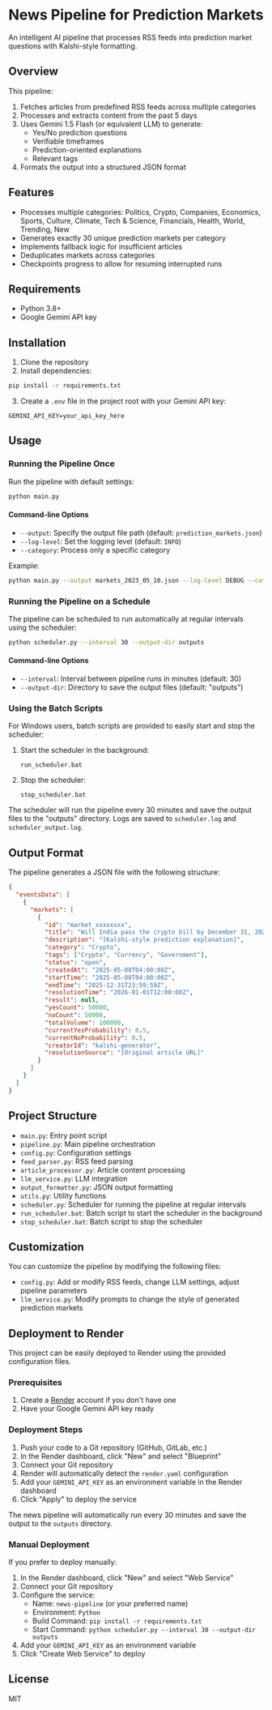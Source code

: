 # News Pipeline for Prediction Markets

An intelligent AI pipeline that processes RSS feeds into prediction market questions with Kalshi-style formatting.

## Overview

This pipeline:

1. Fetches articles from predefined RSS feeds across multiple categories
2. Processes and extracts content from the past 5 days
3. Uses Gemini 1.5 Flash (or equivalent LLM) to generate:
   - Yes/No prediction questions
   - Verifiable timeframes
   - Prediction-oriented explanations
   - Relevant tags
4. Formats the output into a structured JSON format

## Features

- Processes multiple categories: Politics, Crypto, Companies, Economics, Sports, Culture, Climate, Tech & Science, Financials, Health, World, Trending, New
- Generates exactly 30 unique prediction markets per category
- Implements fallback logic for insufficient articles
- Deduplicates markets across categories
- Checkpoints progress to allow for resuming interrupted runs

## Requirements

- Python 3.8+
- Google Gemini API key

## Installation

1. Clone the repository
2. Install dependencies:

```bash
pip install -r requirements.txt
```

3. Create a `.env` file in the project root with your Gemini API key:

```
GEMINI_API_KEY=your_api_key_here
```

## Usage

### Running the Pipeline Once

Run the pipeline with default settings:

```bash
python main.py
```

#### Command-line Options

- `--output`: Specify the output file path (default: `prediction_markets.json`)
- `--log-level`: Set the logging level (default: `INFO`)
- `--category`: Process only a specific category

Example:

```bash
python main.py --output markets_2023_05_10.json --log-level DEBUG --category Crypto
```

### Running the Pipeline on a Schedule

The pipeline can be scheduled to run automatically at regular intervals using the scheduler:

```bash
python scheduler.py --interval 30 --output-dir outputs
```

#### Command-line Options

- `--interval`: Interval between pipeline runs in minutes (default: 30)
- `--output-dir`: Directory to save the output files (default: "outputs")

### Using the Batch Scripts

For Windows users, batch scripts are provided to easily start and stop the scheduler:

1. Start the scheduler in the background:
   ```
   run_scheduler.bat
   ```

2. Stop the scheduler:
   ```
   stop_scheduler.bat
   ```

The scheduler will run the pipeline every 30 minutes and save the output files to the "outputs" directory. Logs are saved to `scheduler.log` and `scheduler_output.log`.

## Output Format

The pipeline generates a JSON file with the following structure:

```json
{
  "eventsData": [
    {
      "markets": [
        {
          "id": "market_xxxxxxxx",
          "title": "Will India pass the crypto bill by December 31, 2025?",
          "description": "[Kalshi-style prediction explanation]",
          "category": "Crypto",
          "tags": ["Crypto", "Currency", "Government"],
          "status": "open",
          "createdAt": "2025-05-08T04:00:00Z",
          "startTime": "2025-05-08T04:00:00Z",
          "endTime": "2025-12-31T23:59:59Z",
          "resolutionTime": "2026-01-01T12:00:00Z",
          "result": null,
          "yesCount": 50000,
          "noCount": 50000,
          "totalVolume": 100000,
          "currentYesProbability": 0.5,
          "currentNoProbability": 0.5,
          "creatorId": "kalshi-generator",
          "resolutionSource": "[Original article URL]"
        }
      ]
    }
  ]
}
```

## Project Structure

- `main.py`: Entry point script
- `pipeline.py`: Main pipeline orchestration
- `config.py`: Configuration settings
- `feed_parser.py`: RSS feed parsing
- `article_processor.py`: Article content processing
- `llm_service.py`: LLM integration
- `output_formatter.py`: JSON output formatting
- `utils.py`: Utility functions
- `scheduler.py`: Scheduler for running the pipeline at regular intervals
- `run_scheduler.bat`: Batch script to start the scheduler in the background
- `stop_scheduler.bat`: Batch script to stop the scheduler

## Customization

You can customize the pipeline by modifying the following files:

- `config.py`: Add or modify RSS feeds, change LLM settings, adjust pipeline parameters
- `llm_service.py`: Modify prompts to change the style of generated prediction markets

## Deployment to Render

This project can be easily deployed to Render using the provided configuration files.

### Prerequisites

1. Create a [Render](https://render.com/) account if you don't have one
2. Have your Google Gemini API key ready

### Deployment Steps

1. Push your code to a Git repository (GitHub, GitLab, etc.)
2. In the Render dashboard, click "New" and select "Blueprint"
3. Connect your Git repository
4. Render will automatically detect the `render.yaml` configuration
5. Add your `GEMINI_API_KEY` as an environment variable in the Render dashboard
6. Click "Apply" to deploy the service

The news pipeline will automatically run every 30 minutes and save the output to the `outputs` directory.

### Manual Deployment

If you prefer to deploy manually:

1. In the Render dashboard, click "New" and select "Web Service"
2. Connect your Git repository
3. Configure the service:
   - Name: `news-pipeline` (or your preferred name)
   - Environment: `Python`
   - Build Command: `pip install -r requirements.txt`
   - Start Command: `python scheduler.py --interval 30 --output-dir outputs`
4. Add your `GEMINI_API_KEY` as an environment variable
5. Click "Create Web Service" to deploy

## License

MIT
